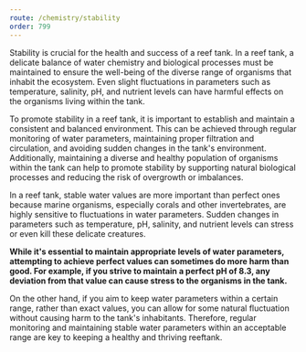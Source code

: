 ```yaml
---
route: /chemistry/stability
order: 799
---
```


Stability is crucial for the health and success of a reef tank. In a reef tank, a delicate balance of water chemistry
and biological processes must be maintained to ensure the well-being of the diverse range of organisms that inhabit the
ecosystem. Even slight fluctuations in parameters such as temperature, salinity, pH, and nutrient levels can have
harmful effects on the organisms living within the tank.

To promote stability in a reef tank, it is important to establish and maintain a consistent and balanced environment.
This can be achieved through regular monitoring of water parameters, maintaining proper filtration and circulation, and
avoiding sudden changes in the tank's environment. Additionally, maintaining a diverse and healthy population of
organisms within the tank can help to promote stability by supporting natural biological processes and reducing the risk
of overgrowth or imbalances.

In a reef tank, stable water values are more important than perfect ones because marine organisms, especially corals and
other invertebrates, are highly sensitive to fluctuations in water parameters. Sudden changes in parameters such as
temperature, pH, salinity, and nutrient levels can stress or even kill these delicate creatures.

**While it's essential to maintain appropriate levels of water parameters, attempting to achieve perfect values can
sometimes do more harm than good. For example, if you strive to maintain a perfect pH of 8.3, any deviation from that
value can cause stress to the organisms in the tank.**

On the other hand, if you aim to keep water parameters within a certain range, rather than exact values, you can allow
for some natural fluctuation without causing harm to the tank's inhabitants. Therefore, regular monitoring and
maintaining stable water parameters within an acceptable range are key to keeping a healthy and thriving reeftank.